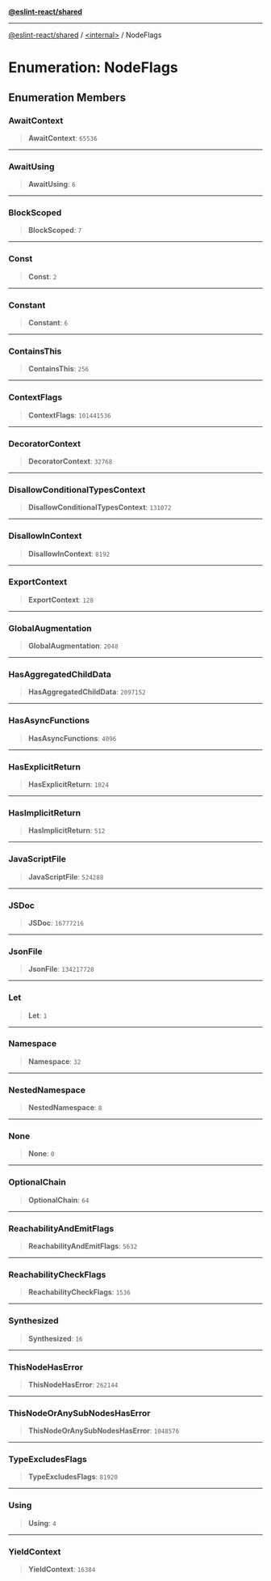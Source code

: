 [**@eslint-react/shared**](../../README.md)

***

[@eslint-react/shared](../../README.md) / [\<internal\>](../README.md) / NodeFlags

# Enumeration: NodeFlags

## Enumeration Members

### AwaitContext

> **AwaitContext**: `65536`

***

### AwaitUsing

> **AwaitUsing**: `6`

***

### BlockScoped

> **BlockScoped**: `7`

***

### Const

> **Const**: `2`

***

### Constant

> **Constant**: `6`

***

### ContainsThis

> **ContainsThis**: `256`

***

### ContextFlags

> **ContextFlags**: `101441536`

***

### DecoratorContext

> **DecoratorContext**: `32768`

***

### DisallowConditionalTypesContext

> **DisallowConditionalTypesContext**: `131072`

***

### DisallowInContext

> **DisallowInContext**: `8192`

***

### ExportContext

> **ExportContext**: `128`

***

### GlobalAugmentation

> **GlobalAugmentation**: `2048`

***

### HasAggregatedChildData

> **HasAggregatedChildData**: `2097152`

***

### HasAsyncFunctions

> **HasAsyncFunctions**: `4096`

***

### HasExplicitReturn

> **HasExplicitReturn**: `1024`

***

### HasImplicitReturn

> **HasImplicitReturn**: `512`

***

### JavaScriptFile

> **JavaScriptFile**: `524288`

***

### JSDoc

> **JSDoc**: `16777216`

***

### JsonFile

> **JsonFile**: `134217728`

***

### Let

> **Let**: `1`

***

### Namespace

> **Namespace**: `32`

***

### NestedNamespace

> **NestedNamespace**: `8`

***

### None

> **None**: `0`

***

### OptionalChain

> **OptionalChain**: `64`

***

### ReachabilityAndEmitFlags

> **ReachabilityAndEmitFlags**: `5632`

***

### ReachabilityCheckFlags

> **ReachabilityCheckFlags**: `1536`

***

### Synthesized

> **Synthesized**: `16`

***

### ThisNodeHasError

> **ThisNodeHasError**: `262144`

***

### ThisNodeOrAnySubNodesHasError

> **ThisNodeOrAnySubNodesHasError**: `1048576`

***

### TypeExcludesFlags

> **TypeExcludesFlags**: `81920`

***

### Using

> **Using**: `4`

***

### YieldContext

> **YieldContext**: `16384`
